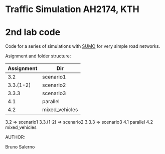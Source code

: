 # Traffic Simulation AH2174, KTH
# 2nd lab code

Code for a series of simulations with [SUMO](https://github.com/eclipse/sumo) for very simple road networks.

Asignment and folder structure:

|Assignment |Dir   |
|---|---|
|3.2 |scenario1 |
|3.3.(1-2) | scenario2   |
|3.3.3 | scenario3  |
|4.1 | parallel   |
|4.2 | mixed_vehicles  |

3.2 => scenario1
3.3.(1-2) => scenario2
3.3.3 => scenario3
4.1 parallel
4.2 mixed_vehicles

AUTHOR:

Bruno Salerno
